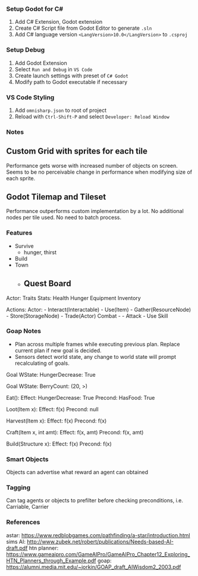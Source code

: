 ### Setup Godot for C#
1. Add C# Extension, Godot extension
2. Create C# Script file from Godot Editor to generate `.sln`
3. Add C# language version `<LangVersion>10.0</LangVersion>` to `.csproj`
   
### Setup Debug
1. Add Godot Extension
2. Select `Run and Debug` in `VS Code`
3. Create launch settings with preset of `C# Godot`
4. Modify path to Godot executable if necessary

### VS Code Styling
1. Add `omnisharp.json` to root of project
2. Reload with `Ctrl-Shift-P` and select `Developer: Reload Window`

### Notes
## Custom Grid with sprites for each tile
Performance gets worse with increased number of objects on screen. Seems to be no perceivable change in performance when modifying size of each sprite.

## Godot Tilemap and Tileset
Performance outperforms custom implementation by a lot. No additional nodes per tile used. No need to batch process.

### Features

- Survive
    - hunger, thirst
- Build
- Town
    - Quest Board
        - 

Actor:
    Traits
    Stats:
        Health
        Hunger
    Equipment
    Inventory

Actions:
    Actor:
        - Interact(Interactable)
        - Use(Item)
        - Gather(ResourceNode)
        - Store(StorageNode)
        - Trade(Actor)
    Combat
        - 
        - Attack
        - Use Skill
    


### Goap Notes
- Plan across multiple frames while executing previous plan. Replace current plan if new goal is decided.
- Sensors detect world state, any change to world state will prompt recalculating of goals.

Goal
    WState:     HungerDecrease: True

Goal
    WState:     BerryCount:     (20, >)

Eat():
    Effect:     HungerDecrease: True
    Precond:    HasFood:        True

Loot(Item x):
    Effect:     f(x)
    Precond:    null

Harvest(Item x):
    Effect:     f(x)
    Precond:    f(x)

Craft(Item x, int amt):
    Effect:     f(x, amt)
    Precond:    f(x, amt)

Build(Structure x):
    Effect:     f(x)
    Precond:    f(x)

### Smart Objects
Objects can advertise what reward an agent can obtained

### Tagging
Can tag agents or objects to prefilter before checking preconditions, i.e. Carriable, Carrier

### References
astar: https://www.redblobgames.com/pathfinding/a-star/introduction.html
sims AI: http://www.zubek.net/robert/publications/Needs-based-AI-draft.pdf
htn planner: https://www.gameaipro.com/GameAIPro/GameAIPro_Chapter12_Exploring_HTN_Planners_through_Example.pdf
goap: https://alumni.media.mit.edu/~jorkin/GOAP_draft_AIWisdom2_2003.pdf